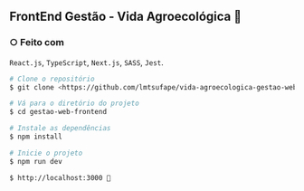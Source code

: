 ## FrontEnd Gestão - Vida Agroecológica 🌱

### ○ Feito com
`React.js`, `TypeScript`, `Next.js`, `SASS`, `Jest`.

```bash
# Clone o repositório
$ git clone <https://github.com/lmtsufape/vida-agroecologica-gestao-web-v2.git>

# Vá para o diretório do projeto
$ cd gestao-web-frontend

# Instale as dependências
$ npm install

# Inicie o projeto
$ npm run dev

$ http://localhost:3000 🎉
```
